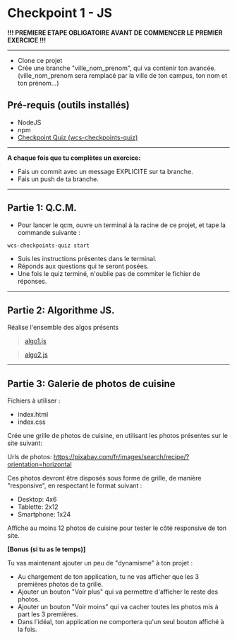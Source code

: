 # Checkpoint 1 - JS

**!!! PREMIERE ETAPE OBLIGATOIRE AVANT DE COMMENCER LE PREMIER EXERCICE !!!**

-----------------------------------
* Clone ce projet
* Crée une branche "ville_nom_prenom", qui va contenir ton avancée. (ville_nom_prenom sera remplacé par la ville de ton campus, ton nom et ton prénom...)

## Pré-requis (outils installés)

* NodeJS
* npm
* [Checkpoint Quiz (wcs-checkpoints-quiz)](https://www.npmjs.com/package/wcs-checkpoints-quiz)

-----------------------------------
__A chaque fois que tu complètes un exercice:__
* Fais un commit avec un message EXPLICITE sur ta branche.
* Fais un push de ta branche.

-----------------------------------
## Partie 1: Q.C.M.

* Pour lancer le qcm, ouvre un terminal à la racine de ce projet, et tape la commande suivante :

```sh
wcs-checkpoints-quiz start
```
* Suis les instructions présentes dans le terminal.
* Réponds aux questions qui te seront posées.
* Une fois le quiz terminé, n'oublie pas de commiter le fichier de réponses.


-----------------------------------
## Partie 2: Algorithme JS.

Réalise l'ensemble des algos présents

> [algo1.js](./algo1.js)

> [algo2.js](./algo2.js)

-----------------------------------

## Partie 3: Galerie de photos de cuisine

Fichiers à utiliser :

* index.html
* index.css

Crée une grille de photos de cuisine, en utilisant les photos présentes sur le site suivant:

Urls de photos:
https://pixabay.com/fr/images/search/recipe/?orientation=horizontal

Ces photos devront être disposés sous forme de grille, de manière "responsive", en respectant le format suivant :

* Desktop: 4x6
* Tablette: 2x12
* Smartphone: 1x24

Affiche au moins 12 photos de cuisine pour tester le côté responsive de ton site.

**[Bonus (si tu as le temps)]**

Tu vas maintenant ajouter un peu de "dynamisme" à ton projet :

* Au chargement de ton application, tu ne vas afficher que les 3 premières photos de ta grille.
* Ajouter un bouton "Voir plus" qui va permettre d'afficher le reste des photos.
* Ajouter un bouton "Voir moins" qui va cacher toutes les photos mis à part les 3 premières.
* Dans l'idéal, ton application ne comportera qu'un seul bouton affiché à la fois.
